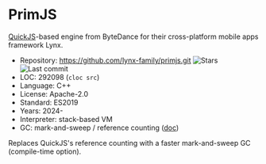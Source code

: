 # PrimJS

[QuickJS](quickjs.md)-based engine from ByteDance for their cross-platform mobile apps framework Lynx.

* Repository:  https://github.com/lynx-family/primjs.git <span class="shields"><img src="https://img.shields.io/github/stars/lynx-family/primjs?label=&style=flat-square" alt="Stars" title="Stars"><img src="https://img.shields.io/github/last-commit/lynx-family/primjs?label=&style=flat-square" alt="Last commit" title="Last commit"></span>
* LOC:         292098 (`cloc src`)
* Language:    C++
* License:     Apache-2.0
* Standard:    ES2019
* Years:       2024-
* Interpreter: stack-based VM
* GC:          mark-and-sweep / reference counting ([doc](https://github.com/lynx-family/primjs/blob/develop/docs/gc.md))

Replaces QuickJS's reference counting with a faster mark-and-sweep GC (compile-time option).
